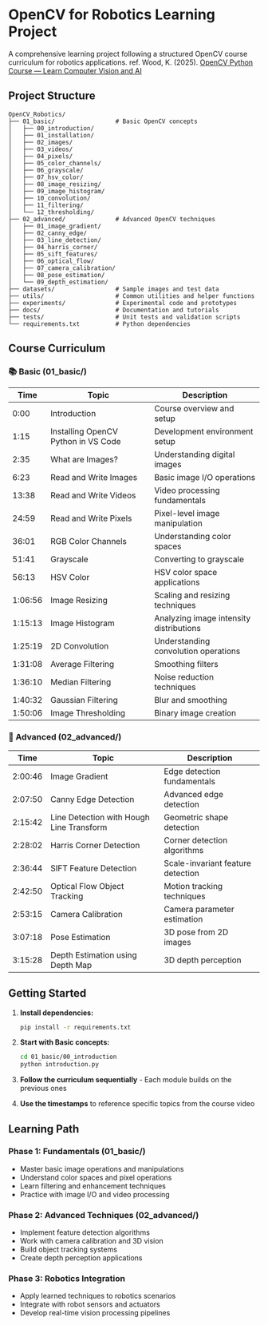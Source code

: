 # OpenCV for Robotics Learning Project

A comprehensive learning project following a structured OpenCV course curriculum for robotics applications.
ref. Wood, K. (2025). [OpenCV Python Course — Learn Computer Vision and AI](https://youtu.be/TMqH2fYhxh0?si=4MjWietPnzh6MBjr)

## Project Structure

```
OpenCV_Robotics/
├── 01_basic/                 # Basic OpenCV concepts
│   ├── 00_introduction/
│   ├── 01_installation/
│   ├── 02_images/
│   ├── 03_videos/
│   ├── 04_pixels/
│   ├── 05_color_channels/
│   ├── 06_grayscale/
│   ├── 07_hsv_color/
│   ├── 08_image_resizing/
│   ├── 09_image_histogram/
│   ├── 10_convolution/
│   ├── 11_filtering/
│   └── 12_thresholding/
├── 02_advanced/              # Advanced OpenCV techniques
│   ├── 01_image_gradient/
│   ├── 02_canny_edge/
│   ├── 03_line_detection/
│   ├── 04_harris_corner/
│   ├── 05_sift_features/
│   ├── 06_optical_flow/
│   ├── 07_camera_calibration/
│   ├── 08_pose_estimation/
│   └── 09_depth_estimation/
├── datasets/                 # Sample images and test data
├── utils/                    # Common utilities and helper functions
├── experiments/              # Experimental code and prototypes
├── docs/                     # Documentation and tutorials
├── tests/                    # Unit tests and validation scripts
└── requirements.txt          # Python dependencies
```

## Course Curriculum

### 📚 Basic (01_basic/)

| Time | Topic | Description |
|------|-------|-------------|
| 0:00 | Introduction | Course overview and setup |
| 1:15 | Installing OpenCV Python in VS Code | Development environment setup |
| 2:35 | What are Images? | Understanding digital images |
| 6:23 | Read and Write Images | Basic image I/O operations |
| 13:38 | Read and Write Videos | Video processing fundamentals |
| 24:59 | Read and Write Pixels | Pixel-level image manipulation |
| 36:01 | RGB Color Channels | Understanding color spaces |
| 51:41 | Grayscale | Converting to grayscale |
| 56:13 | HSV Color | HSV color space applications |
| 1:06:56 | Image Resizing | Scaling and resizing techniques |
| 1:15:13 | Image Histogram | Analyzing image intensity distributions |
| 1:25:19 | 2D Convolution | Understanding convolution operations |
| 1:31:08 | Average Filtering | Smoothing filters |
| 1:36:10 | Median Filtering | Noise reduction techniques |
| 1:40:32 | Gaussian Filtering | Blur and smoothing |
| 1:50:06 | Image Thresholding | Binary image creation |

### 🚀 Advanced (02_advanced/)

| Time | Topic | Description |
|------|-------|-------------|
| 2:00:46 | Image Gradient | Edge detection fundamentals |
| 2:07:50 | Canny Edge Detection | Advanced edge detection |
| 2:15:42 | Line Detection with Hough Line Transform | Geometric shape detection |
| 2:28:02 | Harris Corner Detection | Corner detection algorithms |
| 2:36:44 | SIFT Feature Detection | Scale-invariant feature detection |
| 2:42:50 | Optical Flow Object Tracking | Motion tracking techniques |
| 2:53:15 | Camera Calibration | Camera parameter estimation |
| 3:07:18 | Pose Estimation | 3D pose from 2D images |
| 3:15:28 | Depth Estimation using Depth Map | 3D depth perception |

## Getting Started

1. **Install dependencies:**
   ```bash
   pip install -r requirements.txt
   ```

2. **Start with Basic concepts:**
   ```bash
   cd 01_basic/00_introduction
   python introduction.py
   ```

3. **Follow the curriculum sequentially** - Each module builds on the previous ones

4. **Use the timestamps** to reference specific topics from the course video

## Learning Path

### Phase 1: Fundamentals (01_basic/)
- Master basic image operations and manipulations
- Understand color spaces and pixel operations
- Learn filtering and enhancement techniques
- Practice with image I/O and video processing

### Phase 2: Advanced Techniques (02_advanced/)
- Implement feature detection algorithms
- Work with camera calibration and 3D vision
- Build object tracking systems
- Create depth perception applications

### Phase 3: Robotics Integration
- Apply learned techniques to robotics scenarios
- Integrate with robot sensors and actuators
- Develop real-time vision processing pipelines

